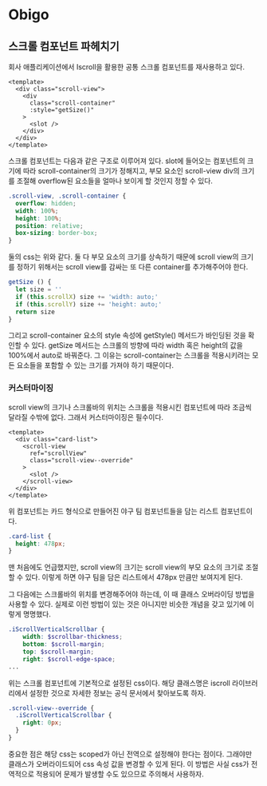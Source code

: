 # Obigo

## 스크롤 컴포넌트 파헤치기

회사 애플리케이션에서 Iscroll을 활용한 공통 스크롤 컴포넌트를 재사용하고 있다. 

```vue
<template>
  <div class="scroll-view">
    <div
      class="scroll-container"
      :style="getSize()"
    >
      <slot />
    </div>
  </div>
</template>
```

스크롤 컴포넌트는 다음과 같은 구조로 이루어져 있다. slot에 들어오는 컴포넌트의 크기에 따라 scroll-container의 크기가 정해지고, 부모 요소인 scroll-view div의 크기를 조절해 overflow된 요소들을 얼마나 보이게 할 것인지 정할 수 있다.

```scss
.scroll-view, .scroll-container {
  overflow: hidden;
  width: 100%;
  height: 100%;
  position: relative;
  box-sizing: border-box;
}
```

둘의 css는 위와 같다. 둘 다 부모 요소의 크기를 상속하기 때문에 scroll view의 크기를 정하기 위해서는 scroll view를 감싸는 또 다른 container를 추가해주어야 한다. 

```js
getSize () {
  let size = ''
  if (this.scrollX) size += 'width: auto;'
  if (this.scrollY) size += 'height: auto;'
  return size
}
```

그리고 scroll-container 요소의 style 속성에 getStyle() 메서드가 바인딩된 것을 확인할 수 있다. getSize 메서드는 스크롤의 방향에 따라 width 혹은 height의 값을 100%에서 auto로 바꿔준다. 그 이유는 scroll-container는 스크롤을 적용시키려는 모든 요소들을 포함할 수 있는 크기를 가져야 하기 때문이다. 

### 커스터마이징

scroll view의 크기나 스크롤바의 위치는 스크롤을 적용시킨 컴포넌트에 따라 조금씩 달라질 수밖에 없다. 그래서 커스터마이징은 필수이다.

```vue
<template>
  <div class="card-list">
    <scroll-view
      ref="scrollView"
      class="scroll-view--override"
    >
      <slot />
    </scroll-view>
  </div>
</template>
```

위 컴포넌트는 카드 형식으로 만들어진 야구 팀 컴포넌트들을 담는 리스트 컴포넌트이다. 

```scss
.card-list {
  height: 478px;
}
```

맨 처음에도 언급했지만, scroll view의 크기는 scroll view의 부모 요소의 크기로 조절할 수 있다. 이렇게 하면 야구 팀을 담은 리스트에서 478px 만큼만 보여지게 된다.

그 다음에는 스크롤바의 위치를 변경해주어야 하는데, 이 때 클래스 오버라이딩 방법을 사용할 수 있다. 실제로 이런 방법이 있는 것은 아니지만 비슷한 개념을 갖고 있기에 이렇게 명명했다.

```scss
.iScrollVerticalScrollbar {
	width: $scrollbar-thickness;
	bottom: $scroll-margin;
	top: $scroll-margin;
	right: $scroll-edge-space;
...
```

위는 스크롤 컴포넌트에 기본적으로 설정된 css이다. 해당 클래스명은 iscroll 라이브러리에서 설정한 것으로 자세한 정보는 공식 문서에서 찾아보도록 하자. 

```scss
.scroll-view--override {
  .iScrollVerticalScrollbar {
    right: 0px;
  }
}
```

중요한 점은 해당 css는 scoped가 아닌 전역으로 설정해야 한다는 점이다. 그래야만 클래스가 오버라이드되어 css 속성 값을 변경할 수 있게 된다. 이 방법은 사실 css가 전역적으로 적용되어 문제가 발생할 수도 있으므로 주의해서 사용하자.